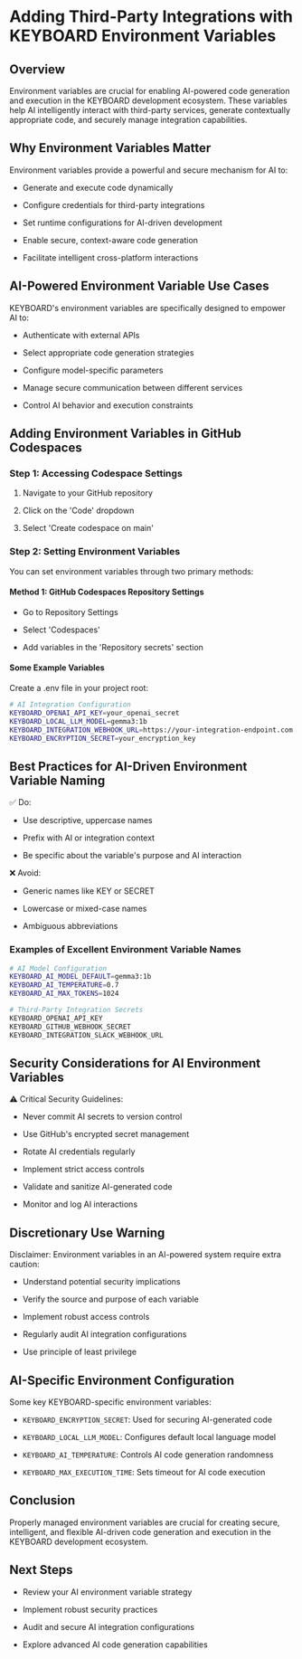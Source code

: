 # Adding Third-Party Integrations with KEYBOARD Environment Variables

## Overview

Environment variables are crucial for enabling AI-powered code generation and execution in the KEYBOARD development ecosystem. These variables help AI intelligently interact with third-party services, generate contextually appropriate code, and securely manage integration capabilities.

## Why Environment Variables Matter

Environment variables provide a powerful and secure mechanism for AI to:

* Generate and execute code dynamically

* Configure credentials for third-party integrations

* Set runtime configurations for AI-driven development

* Enable secure, context-aware code generation

* Facilitate intelligent cross-platform interactions

## AI-Powered Environment Variable Use Cases

KEYBOARD's environment variables are specifically designed to empower AI to:

* Authenticate with external APIs

* Select appropriate code generation strategies

* Configure model-specific parameters

* Manage secure communication between different services

* Control AI behavior and execution constraints

## Adding Environment Variables in GitHub Codespaces

### Step 1: Accessing Codespace Settings

1. Navigate to your GitHub repository

2. Click on the 'Code' dropdown

3. Select 'Create codespace on main'

### Step 2: Setting Environment Variables

You can set environment variables through two primary methods:

#### Method 1: GitHub Codespaces Repository Settings

* Go to Repository Settings

* Select 'Codespaces'

* Add variables in the 'Repository secrets' section

#### Some Example Variables

Create a .env file in your project root:

```bash
# AI Integration Configuration
KEYBOARD_OPENAI_API_KEY=your_openai_secret
KEYBOARD_LOCAL_LLM_MODEL=gemma3:1b
KEYBOARD_INTEGRATION_WEBHOOK_URL=https://your-integration-endpoint.com
KEYBOARD_ENCRYPTION_SECRET=your_encryption_key
```

## Best Practices for AI-Driven Environment Variable Naming

✅ Do:

* Use descriptive, uppercase names

* Prefix with AI or integration context

* Be specific about the variable's purpose and AI interaction

❌ Avoid:

* Generic names like KEY or SECRET

* Lowercase or mixed-case names

* Ambiguous abbreviations

### Examples of Excellent Environment Variable Names

```bash
# AI Model Configuration
KEYBOARD_AI_MODEL_DEFAULT=gemma3:1b
KEYBOARD_AI_TEMPERATURE=0.7
KEYBOARD_AI_MAX_TOKENS=1024

# Third-Party Integration Secrets
KEYBOARD_OPENAI_API_KEY
KEYBOARD_GITHUB_WEBHOOK_SECRET
KEYBOARD_INTEGRATION_SLACK_WEBHOOK_URL
```

## Security Considerations for AI Environment Variables

⚠️ Critical Security Guidelines:

* Never commit AI secrets to version control

* Use GitHub's encrypted secret management

* Rotate AI credentials regularly

* Implement strict access controls

* Validate and sanitize AI-generated code

* Monitor and log AI interactions

## Discretionary Use Warning

Disclaimer: Environment variables in an AI-powered system require extra caution:

* Understand potential security implications

* Verify the source and purpose of each variable

* Implement robust access controls

* Regularly audit AI integration configurations

* Use principle of least privilege

## AI-Specific Environment Configuration

Some key KEYBOARD-specific environment variables:

* `KEYBOARD_ENCRYPTION_SECRET`: Used for securing AI-generated code

* `KEYBOARD_LOCAL_LLM_MODEL`: Configures default local language model

* `KEYBOARD_AI_TEMPERATURE`: Controls AI code generation randomness

* `KEYBOARD_MAX_EXECUTION_TIME`: Sets timeout for AI code execution

## Conclusion

Properly managed environment variables are crucial for creating secure, intelligent, and flexible AI-driven code generation and execution in the KEYBOARD development ecosystem.

## Next Steps

* Review your AI environment variable strategy

* Implement robust security practices

* Audit and secure AI integration configurations

* Explore advanced AI code generation capabilities

